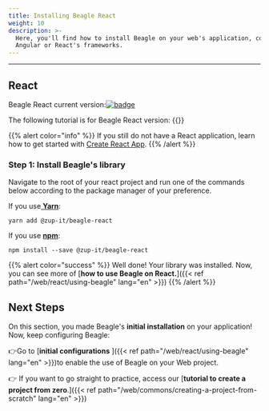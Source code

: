 ```yaml
---
title: Installing Beagle React
weight: 10
description: >-
  Here, you'll find how to install Beagle on your web's application, considering
  Angular or React's frameworks.
---
```


---

## React

Beagle React current version:[![badge](https://img.shields.io/npm/v/@zup-it/beagle-react?logo=React)](https://github.com/ZupIT/beagle-web-react)

The following tutorial is for Beagle React version: {{<param react_current_version>}}

{{% alert color="info" %}}
  If you still do not have a React application, learn how to get started with [Create React App](https://create-react-app.dev/docs/getting-started).
{{% /alert %}}

### Step 1: Install Beagle's library

Navigate to the root of your react project and run one of the commands below according to the package manager of your preference.

If you use[ **Yarn**](https://yarnpkg.com/):

```text
yarn add @zup-it/beagle-react
```

If you use [**npm**](https://www.npmjs.com/):

```text
npm install --save @zup-it/beagle-react
```

{{% alert color="success" %}}
Well done! Your library was installed. Now, you can see more of [**how to use Beagle on React.**]({{< ref path="/web/react/using-beagle" lang="en" >}})
{{% /alert %}}

## **Next Steps**

On this section, you made Beagle's **initial installation** on your application!  
Now, keep configuring Beagle:

👉Go to [**initial configurations** ]({{< ref path="/web/react/using-beagle" lang="en" >}})to enable the use of Beagle on your Web project.

👉 If you want to go straight to practice, access our [**tutorial to create a project from zero**.]({{< ref path="/web/commons/creating-a-project-from-scratch" lang="en" >}})
